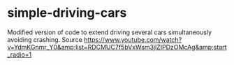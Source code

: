 # simple-driving-cars
Modified version of code to extend driving several cars simultaneously avoiding crashing. Source https://www.youtube.com/watch?v=YdmKGnmr_Y0&amp;list=RDCMUC7f5bVxWsm3jlZIPDzOMcAg&amp;start_radio=1

